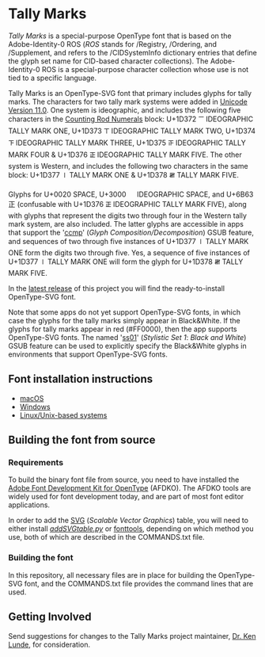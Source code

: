 # Tally Marks

*Tally Marks* is a special-purpose OpenType font that is based on the Adobe-Identity-0 ROS (*ROS* stands for /Registry, /Ordering, and /Supplement, and refers to the /CIDSystemInfo dictionary entries that define the glyph set name for CID-based character collections). The Adobe-Identity-0 ROS is a special-purpose character collection whose use is not tied to a specific language.

Tally Marks is an OpenType-SVG font that primary includes glyphs for tally marks. The characters for two tally mark systems were added in [Unicode Version 11.0](https://www.unicode.org/versions/Unicode11.0.0/). One system is ideographic, and includes the following five characters in the [Counting Rod Numerals](https://www.unicode.org/charts/PDF/U1D360.pdf) block: U+1D372 &#x1D372; IDEOGRAPHIC TALLY MARK ONE, U+1D373 &#x1D373; IDEOGRAPHIC TALLY MARK TWO, U+1D374 &#x1D374; IDEOGRAPHIC TALLY MARK THREE, U+1D375 &#x1D375; IDEOGRAPHIC TALLY MARK FOUR &amp; U+1D376 &#x1D376; IDEOGRAPHIC TALLY MARK FIVE. The other system is Western, and includes the following two characters in the same block: U+1D377 &#x1D377; TALLY MARK ONE &amp; U+1D378 &#x1D378; TALLY MARK FIVE.

Glyphs for U+0020 &#x0020; SPACE, U+3000 &#x3000; IDEOGRAPHIC SPACE, and U+6B63 &#x6B63; (confusable with U+1D376 &#x1D376; IDEOGRAPHIC TALLY MARK FIVE), along with glyphs that represent the digits two through four in the Western tally mark system, are also included. The latter glyphs are accessible in apps that support the &#x0027;[ccmp](https://docs.microsoft.com/en-us/typography/opentype/spec/features_ae#ccmp)&#x0027; (*Glyph Composition/Decomposition*) GSUB feature, and sequences of two through five instances of U+1D377 &#x1D377; TALLY MARK ONE form the digits two through five. Yes, a sequence of five instances of U+1D377 &#x1D377; TALLY MARK ONE will form the glyph for U+1D378 &#x1D378; TALLY MARK FIVE.

In the [latest release](https://github.com/adobe-fonts/tally-marks/releases/latest) of this project you will find the ready-to-install OpenType-SVG font.

Note that some apps do not yet support OpenType-SVG fonts, in which case the glyphs for the tally marks simply appear in Black&amp;White. If the glyphs for tally marks appear in red (#FF0000), then the app supports OpenType-SVG fonts. The named &#x0027;[ss01](https://docs.microsoft.com/en-us/typography/opentype/spec/features_pt#tag-ss01---ss20)&#x0027; (*Stylistic Set 1*: *Black and White*) GSUB feature can be used to explicitly specify the Black&amp;White glyphs in environments that support OpenType-SVG fonts.

## Font installation instructions

* [macOS](https://support.apple.com/en-us/HT201749)
* [Windows](https://www.microsoft.com/en-us/Typography/TrueTypeInstall.aspx)
* [Linux/Unix-based systems](https://github.com/adobe-fonts/source-code-pro/issues/17#issuecomment-8967116)

## Building the font from source

### Requirements

To build the binary font file from source, you need to have installed the [Adobe Font Development Kit for OpenType](https://github.com/adobe-type-tools/afdko/) (AFDKO). The AFDKO tools are widely used for font development today, and are part of most font editor applications.

In order to add the [SVG](https://docs.microsoft.com/en-us/typography/opentype/spec/svg) (*Scalable Vector Graphics*) table, you will need to either install [*addSVGtable.py*](https://github.com/adobe-type-tools/opentype-svg) or [fonttools](https://github.com/fonttools/fonttools), depending on which method you use, both of which are described in the COMMANDS.txt file.

### Building the font

In this repository, all necessary files are in place for building the OpenType-SVG font, and the COMMANDS.txt file provides the command lines that are used.

## Getting Involved

Send suggestions for changes to the Tally Marks project maintainer, [Dr. Ken Lunde](mailto:lunde@adobe.com?subject=[GitHub]%20Tally%20Marks), for consideration.
